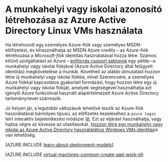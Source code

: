 <properties
   pageTitle="Hozzon létre egy munkahelyi vagy iskolai identitás a AAD |} Microsoft Azure"
   description="Megtudhatja, hogy miként hozhat létre egy munkahelyi vagy iskolai identitást az Azure Active Directory a Linux virtuális gépeken futó használatára."
   services="virtual-machines-linux"
   documentationCenter=""
   authors="squillace"
   manager="timlt"
   editor=""
   tags="azure-service-management,azure-resource-manager"/>

<tags
   ms.service="virtual-machines-linux"
   ms.devlang="na"
   ms.topic="article"
   ms.tgt_pltfrm="vm-linux"
   ms.workload="infrastructure"
   ms.date="08/23/2016"
   ms.author="rasquill"/>

# <a name="creating-a-work-or-school-identity-in-azure-active-directory-to-use-with-linux-vms"></a>A munkahelyi vagy iskolai azonosító létrehozása az Azure Active Directory Linux VMs használata

Ha létrehozott egy személyes Azure-fiók vagy személyes MSDN-előfizetést, és kihasználhatja az MSDN Azure credits – az Azure-fiók létrehozása a *Microsoft-fiók* identitás használatával hozza létre. Számos kitűnő szolgáltatást az Azure – [erőforrás csoport sablonok](../azure-resource-manager/resource-group-overview.md) egy példa--a munkahelyi vagy iskolai fiókjával (Azure Active Directory által felügyelt identitás) megkövetelése a munkát. Követheti az alábbi útmutatást hozzon létre új munkahelyi vagy iskolai fiókba, mivel Szerencsére, a személyes Azure fiókkal kapcsolatos gyakorlati formázási, hogy hozzon létre egy új munkahelyi vagy iskolai fiókját, amelyek segítségével használhatja azt igénylő Azure funkcióival használt alapértelmezett Azure Active Directory tartománynevet származik.

Jó helyen jár, a legutóbbi változások lehetővé teszik az Azure-fiók használatával bármilyen típusú, az előfizetés kezeléséhez a `azure login` leírt interaktív bejelentkezési módszer [Itt](../xplat-cli-connect.md). Ezt az eljárást használhatja, vagy hajtsa végre az kövesse az utasításokat. [Hozzon létre egy munkahelyi vagy iskolai az Azure Active Directory használatához Windows VMs identitás](virtual-machines-windows-create-aad-work-id.md)is van lehetőség.

[AZURE.INCLUDE [learn-about-deployment-models](../../includes/learn-about-deployment-models-both-include.md)]

[AZURE.INCLUDE [virtual-machines-common-create-aad-work-id](../../includes/virtual-machines-common-create-aad-work-id.md)]
